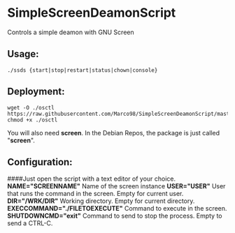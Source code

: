 # SimpleScreenDeamonScript
Controls a simple deamon with GNU Screen

## Usage:
```
./ssds {start|stop|restart|status|chown|console}
```
## Deployment:
```
wget -O ./osctl https://raw.githubusercontent.com/Marco98/SimpleScreenDeamonScript/master/ssds
chmod +x ./osctl
```
You will also need **screen**. In the Debian Repos, the package is just called "**screen**".
## Configuration:
####Just open the script with a text editor of your choice.
**NAME="SCREENNAME"**
Name of the screen instance
**USER="USER"**
User that runs the command in the screen. Empty for current user.
**DIR="/WRK/DIR"**
Working directory. Empty for current directory.
**EXECCOMMAND="./FILETOEXECUTE"**
Command to execute in the screen.
**SHUTDOWNCMD="exit"**
Command to send to stop the process. Empty to send a CTRL-C.
